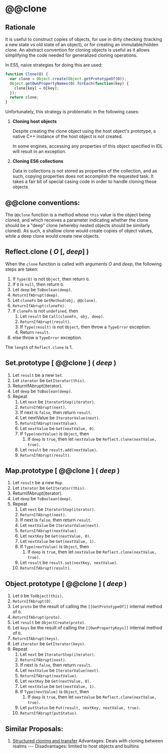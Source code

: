 @@clone
=======

## Rationale

It is useful to construct copies of objects, for use in dirty checking (tracking a new state vs old state of an object), or for creating an immutable/hidden clone. An abstract convention for cloning objects is useful as it allows simplifying the code needed for generalized cloning operations.

In ES5, naive strategies for doing this are used:

```js
function Clone(O) {
  var clone = Object.create(Object.getPrototypeOf(O));
  Object.getOwnPropertyNames(O).forEach(function(key) {
    clone[key] = O[key];
  });
  return clone;
}
```

Unfortunately, this strategy is problematic in the following cases:

1. **Cloning host objects**

	Despite creating the clone object using the host object's prototype, a native C++ instance of the host object is not created.

	In some engines, accessing any properties of this object specified in IDL will result in an exception.

2. **Cloning ES6 collections**

	Data in collections is not stored as properties of the collection, and as such, copying properties does not accomplish the requested task. It takes a fair bit of special casing code in order to handle cloning these objects.

## @@clone conventions:

The `@@clone` function is a method whose `this` value is the object being cloned, and which receives a parameter indicating
whether the clone should be a "deep" clone (whereby nested objects should be similarly cloned). As such, a shallow clone
would create copies of object values, while a deep clone would create new objects.

## Reflect.clone ( <var>O</var> [, <var>deep</var>] )

When the `clone` function is called with arguments <var>O</var> and <var>deep</var>, the following steps are taken:

1. If `Type(O)` is not `Object`, then return `O`.
2. If `O` is `null`, then return `O`.
3. Let `deep` be `ToBoolean(deep)`.
4. `ReturnIfAbrupt(deep)`.
5. Let `cloneFn` be `GetMethod(obj, @@clone)`.
6. `ReturnIfAbrupt(cloneFn)`.
7. If `cloneFn` is not `undefined`, then
	1. Let `result` be `Call(cloneFn, obj, deep)`.
	2. `ReturnIfAbrupt(result)`.
	3. If `Type(result)` is not `Object`, then throw a `TypeError` exception.
	4. Return `result`.
8. else throw a `TypeError` exception.

The `length` of `Reflect.clone` is 1.

## Set.prototype \[ @@clone ] ( <var>deep</var> )

1. Let `result` be a new `Set`.
2. Let `iterator` be `GetIterator(this)`.
3. ReturnIfAbrupt(iterator).
4. Let `deep` be `ToBoolean(deep)`.
5. Repeat
	1. Let `next` be `IteratorStep(iterator)`.
	2. `ReturnIfAbrupt(next)`.
	3. If next is `false`, then return `result`.
	4. Let nextValue be `IteratorValue(next)`.
	5. `ReturnIfAbrupt(nextValue)`.
	6. Let `nextValue` be `Get(nextValue, 0)`.
	7. If `Type(nextValue)` is `Object`, then
		1. If `deep` is `true`, then let `nextValue` be `Reflect.clone(nextValue, true)`.
	8. Let `result` be `result.add(nextValue)`.
	9. `ReturnIfAbrupt(result)`.

## Map.prototype \[ @@clone ] ( <var>deep</var> )

1. Let `result` be a new `Map`.
2. Let `iterator` be `GetIterator(this)`.
3. ReturnIfAbrupt(iterator).
4. Let `deep` be `ToBoolean(deep)`.
5. Repeat
	1. Let `next` be `IteratorStep(iterator)`.
	2. `ReturnIfAbrupt(next)`.
	3. If next is `false`, then return `result`.
	4. Let `nextValue` be `IteratorValue(next)`.
	5. `ReturnIfAbrupt(nextValue)`.
	6. Let `nextKey` be `Get(nextValue, 0)`.
	7. Let `nextValue` be `Get(nextValue, 1)`.
	8. If `Type(nextValue)` is `Object`, then
		1. If `deep` is `true`, then let `nextValue` be `Reflect.clone(nextValue, true)`.
	9. Let `result` be `result.set(nextKey, nextValue)`.
	10. `ReturnIfAbrupt(result)`.

## Object.prototype \[ @@clone ] ( <var>deep</var> )

1. Let `O` be `ToObject(this)`.
2. `ReturnIfAbrupt(O)`.
3. Let `proto` be the result of calling the `[[GetPrototypeOf]]` internal method of `O`.
4. `ReturnIfAbrupt(proto)`.
5. Let `result` be `ObjectCreate(proto)`.
6. Let `keys` be the result of calling the `[[OwnPropertyKeys]]` internal method of `O`.
7. `ReturnIfAbrupt(keys)`.
8. Let `iterator` be `GetIterator(keys)`.
9. Repeat
	1. Let `next` be `IteratorStep(iterator)`.
	2. `ReturnIfAbrupt(next)`.
	3. If next is `false`, then return `result`.
	4. Let `nextValue` be `IteratorValue(next)`.
	5. `ReturnIfAbrupt(nextValue)`.
	6. Let `nextKey` be `Get(nextValue, 0)`.
	7. Let `nextValue` be `Get(nextValue, 1)`.
	8. If `Type(nextValue)` is `Object`, then
		1. If `deep` is `true`, then let `nextValue` be `Reflect.clone(nextValue, true)`.
	9. Let `putStatus` be `Put(result, nextKey, nextValue, true)`.
	10. `ReturnIfAbrupt(putStatus)`.

## Similar Proposals:

1. [Structured cloning and transfer](https://github.com/dslomov-chromium/ecmascript-structured-clone)
  Advantages: Deals with cloning between realms --- Disadvantages: limited to host objects and builtins
